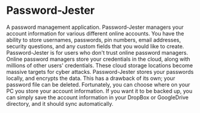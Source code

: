# Password-Jester
A password management application.
Password-Jester managers your account information for various different online accounts. You have the ability to store usernames, passwords, pin numbers, email addresses, security questions, and any custom fields that you would like to create. 
Password-Jester is for users who don't trust online password managers. Online password managers store your credentials in the cloud, along with millions of other users' credentials. These cloud storage locations become massive targets for cyber attacks. Password-Jester stores your passwords locally, and encrypts the data. This has a drawback of its own; your password file can be deleted. Fortunately, you can choose where on your PC you store your account information. If you want it to be backed up, you can simply save the account information in your DropBox or GoogleDrive directory, and it should sync automatically. 
